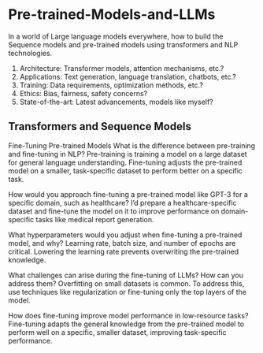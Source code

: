 # Pre-trained-Models-and-LLMs
In a world of Large language models everywhere, how to build the Sequence models and pre-trained models using transformers and NLP technologies.  

1. Architecture: Transformer models, attention mechanisms, etc.?
2. Applications: Text generation, language translation, chatbots, etc.?
3. Training: Data requirements, optimization methods, etc.?
4. Ethics: Bias, fairness, safety concerns?
5. State-of-the-art: Latest advancements, models like myself?

## Transformers and Sequence Models 
Fine-Tuning Pre-trained Models
What is the difference between pre-training and fine-tuning in NLP? Pre-training is training a model on a large dataset for general language understanding. Fine-tuning adjusts the pre-trained model on a smaller, task-specific dataset to perform better on a specific task.

How would you approach fine-tuning a pre-trained model like GPT-3 for a specific domain, such as healthcare? I’d prepare a healthcare-specific dataset and fine-tune the model on it to improve performance on domain-specific tasks like medical report generation.

What hyperparameters would you adjust when fine-tuning a pre-trained model, and why? Learning rate, batch size, and number of epochs are critical. Lowering the learning rate prevents overwriting the pre-trained knowledge.

What challenges can arise during the fine-tuning of LLMs? How can you address them? Overfitting on small datasets is common. To address this, use techniques like regularization or fine-tuning only the top layers of the model.

How does fine-tuning improve model performance in low-resource tasks? Fine-tuning adapts the general knowledge from the pre-trained model to perform well on a specific, smaller dataset, improving task-specific performance.

